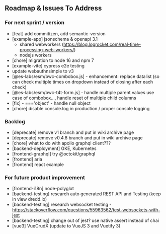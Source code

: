 ## Roadmap & Issues To Address

### For next sprint / version
- [feat] add commitizen, add semantic-version
- [example-app] jsonschema & openapi 3.1
  - shared webworkers (https://blog.logrocket.com/real-time-processing-web-workers/)
  - nodejs workers
- [chore] migration to node 16 and npm 7
- [example-vite] cypress e2e testing
- update webauthnsimple to v3
- [@es-labs/esm/bwc-combobox.js] - enhancement: replace datalist (so can check multiple times on dropdown instead of closing after each check)
- [@es-labs/esm/bwc-t4t-form.js] - handle multiple parent values use case of combobox..., handle reset of multiple child columns
- [fix] - ==='object' - handle null object
- [chore] disable console.log in production / proper console logging

### Backlog
- [deprecate] remove v1 branch and put in wiki archive page
- [deprecate] remove v0.4.8 branch and put in wiki archive page
- [chore] what to do with apollo graphql client???
- [backend-deployment] GKE, Kubernetes
- [frontend-graphql] try @octokit/graphql
- [frontend] aria
- [frontend] react example

### For future product improvement
- [frontend-i18n] node-polyglot
- [backend-testing] research auto generated REST API and Testing (keep in view dredd.io)
- [backend-testing] research websocket testing - https://stackoverflow.com/questions/55963562/test-websockets-with-jest
- [backend-testing] change out of jest? use native assert instead of chai
- [vue3] VueCrudX (update to VueJS 3 and Vuetify 3)
